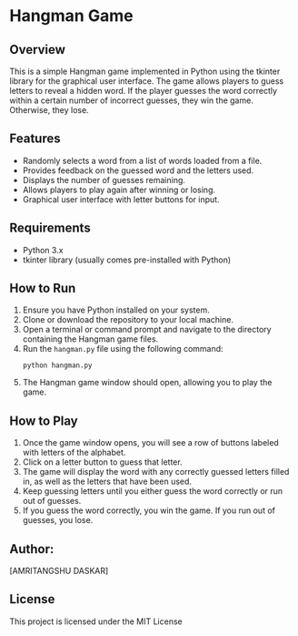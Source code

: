 
# Hangman Game

## Overview
This is a simple Hangman game implemented in Python using the tkinter library for the graphical user interface. The game allows players to guess letters to reveal a hidden word. If the player guesses the word correctly within a certain number of incorrect guesses, they win the game. Otherwise, they lose.

## Features
- Randomly selects a word from a list of words loaded from a file.
- Provides feedback on the guessed word and the letters used.
- Displays the number of guesses remaining.
- Allows players to play again after winning or losing.
- Graphical user interface with letter buttons for input.

## Requirements
- Python 3.x
- tkinter library (usually comes pre-installed with Python)

## How to Run
1. Ensure you have Python installed on your system.
2. Clone or download the repository to your local machine.
3. Open a terminal or command prompt and navigate to the directory containing the Hangman game files.
4. Run the `hangman.py` file using the following command:
   ```
   python hangman.py
   ```
5. The Hangman game window should open, allowing you to play the game.

## How to Play
1. Once the game window opens, you will see a row of buttons labeled with letters of the alphabet.
2. Click on a letter button to guess that letter.
3. The game will display the word with any correctly guessed letters filled in, as well as the letters that have been used.
4. Keep guessing letters until you either guess the word correctly or run out of guesses.
5. If you guess the word correctly, you win the game. If you run out of guesses, you lose.

## Author:
[AMRITANGSHU DASKAR]

## License
This project is licensed under the MIT License 
